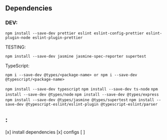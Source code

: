 ## Dependencies

### DEV:

`npm install --save-dev prettier eslint eslint-config-prettier eslint-plugin-node eslint-plugin-prettier`

TESTING:

`npm install --save-dev jasmine jasmine-spec-reporter supertest`

TypeScript:

`npm i --save-dev @types/<package-name> or npm i --save-dev @typescript/<package-name>`

`npm install --save-dev typescript`
`npm install --save-dev ts-node`
`npm install --save-dev @types/node`
`npm install --save-dev @types/express`
`npm install --save-dev @types/jasmine @types/supertest`
`npm install --save-dev @typescript-eslint/eslint-plugin @typescript-eslint/parser`

## :

[x] install dependencies
[x] configs
[ ]
